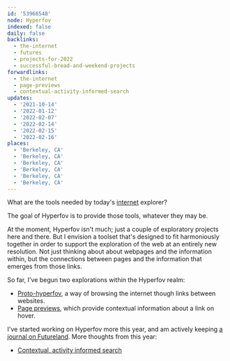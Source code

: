 ```yaml
---
id: '53966548'
node: Hyperfov
indexed: false
daily: false
backlinks:
  - the-internet
  - futures
  - projects-for-2022
  - successful-bread-and-weekend-projects
forwardlinks:
  - the-internet
  - page-previews
  - contextual-activity-informed-search
updates:
  - '2021-10-14'
  - '2022-01-12'
  - '2022-02-07'
  - '2022-02-14'
  - '2022-02-15'
  - '2022-02-16'
places:
  - 'Berkeley, CA'
  - 'Berkeley, CA'
  - 'Berkeley, CA'
  - 'Berkeley, CA'
  - 'Berkeley, CA'
  - 'Berkeley, CA'
---
```

What are the tools needed by today's [internet](the-internet.md) explorer? 

The goal of Hyperfov is to provide those tools, whatever they may be. 

At the moment, Hyperfov isn't much; just a couple of exploratory projects here and there. But I envision a toolset that's designed to fit harmoniously together in order to support the exploration of the web at an entirely new resolution. Not just thinking about about webpages and the information within, but the connections between pages and the information that emerges from those links. 

So far, I've begun two explorations within the Hyperfov realm: 

- [Proto-hyperfov](https://futureland.tv/christian/entry/68730), a way of browsing the internet though links between websites. 
- [Page previews](page-previews.md), which provide contextual information about a link on hover. 

I've started working on Hyperfov more this year, and am actively keeping [a journal on Futureland](https://futureland.tv/christian/hyperfov). More thoughts from this year: 

- [Contextual, activity informed search](contextual-activity-informed-search.md)
